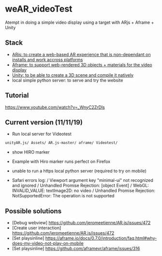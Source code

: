 # weAR_videoTest
Atempt in doing a simple video display using a target with ARjs + Aframe + Unity

## Stack
- [ARjs: to create a web-based AR experience that is non-dependant on installs and work accross platforms](https://github.com/jeromeetienne/AR.js)
- [Aframe: to support web-rendered 3D objects + materials for the video display](https://aframe.io/)
- [Unity: to be able to create a 3D scene and compile it natively](https://github.com/taylordigital13/ARjs_Unity)
- local simple python server: to serve and try the website

## Tutorial
https://www.youtube.com/watch?v=_WnyC2ZrDls

## Current version (11/11/19)
- Run local server for Videotest
```bash 
unityAR.js/ Assets/ AR.js-master/ aframe/ Videotest/ 
```
- show HIRO marker

- Example with Hiro marker runs perfect on Firefox
- unable to run a https local python server (required to try on mobile)
- Safari errors log:
/ Viewport argument key "minimal-ui" not recognized and ignored
/ Unhandled Promise Rejection: [object Event]
/ WebGL: INVALID_VALUE: textImage2D: no video
/ Unhandled Promise Rejection: NotSupportedError: The operation is not supported

## Possible solutions
- [Debug webview] https://github.com/jeromeetienne/AR.js/issues/472
- [Create user interaction] https://github.com/jeromeetienne/AR.js/issues/472
- [Set playsinline] https://aframe.io/docs/0.7.0/introduction/faq.html#why-does-my-video-not-play-on-mobile
- [Set playsinline] https://github.com/aframevr/aframe/issues/316
